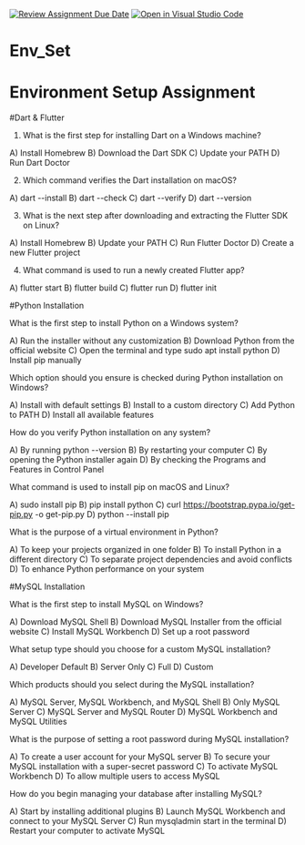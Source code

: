 [![Review Assignment Due Date](https://classroom.github.com/assets/deadline-readme-button-22041afd0340ce965d47ae6ef1cefeee28c7c493a6346c4f15d667ab976d596c.svg)](https://classroom.github.com/a/vnsr1XuU)
[![Open in Visual Studio Code](https://classroom.github.com/assets/open-in-vscode-2e0aaae1b6195c2367325f4f02e2d04e9abb55f0b24a779b69b11b9e10269abc.svg)](https://classroom.github.com/online_ide?assignment_repo_id=16282277&assignment_repo_type=AssignmentRepo)
# Env_Set

# Environment Setup Assignment

#Dart & Flutter

1. What is the first step for installing Dart on a Windows machine?

A) Install Homebrew
B) Download the Dart SDK
C) Update your PATH
D) Run Dart Doctor


2. Which command verifies the Dart installation on macOS?

A) dart --install
B) dart --check
C) dart --verify
D) dart --version


3. What is the next step after downloading and extracting the Flutter SDK on Linux?

A) Install Homebrew
B) Update your PATH
C) Run Flutter Doctor
D) Create a new Flutter project


4. What command is used to run a newly created Flutter app?

A) flutter start
B) flutter build
C) flutter run
D) flutter init


#Python Installation

What is the first step to install Python on a Windows system?

A) Run the installer without any customization
B) Download Python from the official website
C) Open the terminal and type sudo apt install python
D) Install pip manually

Which option should you ensure is checked during Python installation on Windows?

A) Install with default settings
B) Install to a custom directory
C) Add Python to PATH
D) Install all available features

How do you verify Python installation on any system?

A) By running python --version
B) By restarting your computer
C) By opening the Python installer again
D) By checking the Programs and Features in Control Panel

What command is used to install pip on macOS and Linux?

A) sudo install pip
B) pip install python
C) curl https://bootstrap.pypa.io/get-pip.py -o get-pip.py
D) python --install pip

What is the purpose of a virtual environment in Python?

A) To keep your projects organized in one folder
B) To install Python in a different directory
C) To separate project dependencies and avoid conflicts
D) To enhance Python performance on your system

#MySQL Installation

What is the first step to install MySQL on Windows?

A) Download MySQL Shell
B) Download MySQL Installer from the official website
C) Install MySQL Workbench
D) Set up a root password

What setup type should you choose for a custom MySQL installation?

A) Developer Default
B) Server Only
C) Full
D) Custom

Which products should you select during the MySQL installation?

A) MySQL Server, MySQL Workbench, and MySQL Shell
B) Only MySQL Server
C) MySQL Server and MySQL Router
D) MySQL Workbench and MySQL Utilities

What is the purpose of setting a root password during MySQL installation?

A) To create a user account for your MySQL server
B) To secure your MySQL installation with a super-secret password
C) To activate MySQL Workbench
D) To allow multiple users to access MySQL

How do you begin managing your database after installing MySQL?

A) Start by installing additional plugins
B) Launch MySQL Workbench and connect to your MySQL Server
C) Run mysqladmin start in the terminal
D) Restart your computer to activate MySQL

